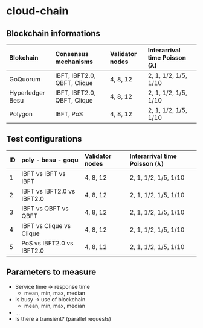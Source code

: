 # cloud-chain

## Blockchain informations

| Blokchain | Consensus mechanisms | Validator nodes | Interarrival time Poisson (λ) |
| :--- | :--- | :--- | :--- |
| GoQuorum | IBFT, IBFT2.0, QBFT, Clique | 4, 8, 12 | 2, 1, 1/2, 1/5, 1/10 |
| Hyperledger Besu | IBFT, IBFT2.0, QBFT, Clique | 4, 8, 12 | 2, 1, 1/2, 1/5, 1/10 |
| Polygon | IBFT, PoS | 4, 8, 12 | 2, 1, 1/2, 1/5, 1/10 |

## Test configurations

| ID | poly - besu - goqu | Validator nodes | Interarrival time Poisson (λ) |
| :--- | :--- | :--- | :--- |
| 1 | IBFT vs IBFT vs IBFT | 4, 8, 12 | 2, 1, 1/2, 1/5, 1/10 |
| 2 | IBFT vs IBFT2.0 vs IBFT2.0 | 4, 8, 12 | 2, 1, 1/2, 1/5, 1/10 |
| 3 | IBFT vs QBFT vs QBFT | 4, 8, 12 | 2, 1, 1/2, 1/5, 1/10 |
| 4 | IBFT vs Clique vs Clique | 4, 8, 12 | 2, 1, 1/2, 1/5, 1/10 |
| 5 | PoS vs IBFT2.0 vs IBFT2.0 | 4, 8, 12 | 2, 1, 1/2, 1/5, 1/10 |

## Parameters to measure

- Service time -> response time
  - mean, min, max, median
- Is busy -> use of blockchain
  - mean, min, max, median
- ...
- Is there a transient? (parallel requests)
